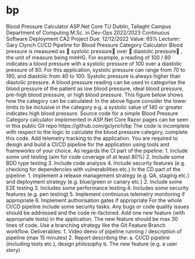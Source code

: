 # bp
Blood Pressure Calculator
ASP.Net Core
T U   D u b l i n ,   T a l l a g h t   C a m p u s 
 D e p a r t m e n t   o f   C o m p u t i n g 
 M . S c .   i n   D e v - O p s 
 2 0 2 2 / 2 0 2 3 
 C o n t i n u o u s   S o f t w a r e   D e p l o y m e n t 
 C A 2   P r o j e c t 
 D u e :   1 2 / 1 2 / 2 0 2 2 
 V a l u e :   6 5 % 
 L e c t u r e r :   G a r y   C l y n c h 
 C I / C D   P i p e l i n e   f o r   B l o o d   P r e s s u r e   C a t e g o r y   C a l c u l a t o r 
 B l o o d   p r e s s u r e   i s   m e a s u r e d   a s    s y s t o l i c   p r e s s u r e    o v e r    d i a s t o l i c   p r e s s u r e  ,   t h e   u n i t   o f 
 m e a s u r e   b e i n g   m m H G .   F o r   e x a m p l e ,   a   r e a d i n g   o f   1 0 0   /   8 0   i n d i c a t e s   a   b l o o d   p r e s s u r e 
 w i t h   a   s y s t o l i c   p r e s s u r e   o f   1 0 0   o v e r   a   d i a s t o l i c   p r e s s u r e   o f   8 0 .   F o r   t h i s   a p p l i c a t i o n , 
 s y s t o l i c   p r e s s u r e   c a n   r a n g e   f r o m   7 0   t o   1 9 0 ,   a n d   d i a s t o l i c   f r o m   4 0   t o   1 0 0 .   S y s t o l i c 
 p r e s s u r e   i s   a l w a y s   h i g h e r   t h a n   d i a s t o l i c   p r e s s u r e . 
 A   b l o o d   p r e s s u r e   r e a d i n g   c a n   b e   u s e d   t o   c a t e g o r i s e   t h e   b l o o d   p r e s s u r e   o f   t h e   p a t i e n t   a s 
 l o w   b l o o d   p r e s s u r e ,   i d e a l   b l o o d   p r e s s u r e ,   p r e - h i g h   b l o o d   p r e s s u r e ,   o r   h i g h   b l o o d 
 p r e s s u r e .   T h i s   f i g u r e   b e l o w   s h o w s   h o w   t h e   c a t e g o r y   c a n   b e   c a l c u l a t e d : 
 I n   t h e   a b o v e   f i g u r e   c o n s i d e r   t h e   l o w e r   l i m i t s   t o   b e   i n c l u s i v e   i n   t h e   c a t e g o r y   e . g .   a 
 s y s t o l i c   v a l u e   o f   1 4 0   o r   g r e a t e r   i n d i c a t e s   h i g h   b l o o d   p r e s s u r e . 
 S o u r c e   c o d e   f o r   a   s i m p l e   B l o o d   P r e s s u r e   C a t e g o r y   c a l c u l a t o r   i m p l e m e n t e d   i n   A S P . N e t 
 C o r e   R a z o r   p a g e s   c a n   b e   s e e n   i n   t h i s   p u b l i c   G i t   r e p o   h t t p s : / / g i t h u b . c o m / g c l y n c h / b p 
 T h e   c o d e   i s   i n c o m p l e t e   w i t h   r e s p e c t   t o   t h e   l o g i c   t o   c a l c u l a t e   t h e   b l o o d   p r e s s u r e 
 c a t e g o r y ,   c o m p l e t e   t h i s   c o d e .   A d d   t e l e m e t r y   t r a c k i n g   t o   t h e   a p p l i c a t i o n . 
 Y o u   a r e   r e q u i r e d   t o   d e s i g n   a n d   b u i l d   a   C I / C D   p i p e l i n e   f o r   t h e   a p p l i c a t i o n   u s i n g   t o o l s 
 a n d   f r a m e w o r k s   o f   y o u r   c h o i c e . 
 A s   r e g a r d s   t h e   C I   p a r t   o f   t h e   p i p e l i n e : 
 1 .   I n c l u d e   s o m e   u n i t   t e s t i n g   ( a i m   f o r   c o d e   c o v e r a g e   o f   a t   l e a s t   8 0 % ) 
 2 .   I n c l u d e   s o m e   B D D   t y p e   t e s t i n g 
 3 .   I n c l u d e   c o d e   a n a l y s i s 
 4 .   I n c l u d e   s e c u r i t y   f e a t u r e s   ( e . g .   c h e c k i n g   f o r   d e p e n d e n c i e s   w i t h   v u l n e r a b i l i t i e s 
 e t c . ) 
 I n   t h e   C D   p a r t   o f   t h e   p i p e l i n e : 
 1 .   I m p l e m e n t   a   r e l e a s e   m a n a g e m e n t   s t r a t e g y   ( e . g .   Q A ,   s t a g i n g   e t c . )   a n d 
 d e p l o y m e n t   s t r a t e g y   ( e . g .   b l u e / g r e e n   o r   c a n a r y   e t c . ) 
 2 .   I n c l u d e   s o m e   E 2 E   t e s t i n g 
 3 .   I n c l u d e s   s o m e   p e r f o r m a n c e   t e s t i n g 
 4 .   I n c l u d e s   s o m e   s e c u r i t y   f e a t u r e s   ( e . g .   p e n   t e s t i n g ) 
 5 .   I m p l e m e n t   c o n t i n u o u s   t e l e m e t r y   m o n i t o r i n g   i f   a p p r o p r i a t e 
 6 .   I m p l e m e n t   a u t h o r i s a t i o n   g a t e s   i f   a p p r o p r i a t e 
 F o r   t h e   w h o l e   C I / C D   p i p e l i n e   i n c l u d e   s o m e   s e c u r i t y   t a s k s .   A n y   b u g s   o r   c o d e   q u a l i t y 
 i s s u e s   s h o u l d   b e   a d d r e s s e d   a n d   t h e   c o d e   r e - f a c t o r e d . 
 A d d   o n e   n e w   f e a t u r e   ( w i t h   a p p r o p r i a t e   t e s t s )   i n   t h e   a p p l i c a t i o n .   T h e   n e w   f e a t u r e   s h o u l d 
 b e   m a x   3 0   l i n e s   o f   c o d e .   U s e   a   b r a n c h i n g   s t r a t e g y   l i k e   t h e   G i t   F e a t u r e   B r a n c h   w o r k f l o w . 
 D e l i v e r a b l e s : 
 1 .   V i d e o   d e m o   o f   p i p e l i n e   r u n n i n g   /   d e s c r i p t i o n   o f   p i p e l i n e   ( m a x   1 5   m i n u t e s ) 
 2 .   R e p o r t   d e s c r i b i n g   t h e : 
 a .   C I / C D   p i p e l i n e   ( i n c l u d i n g   t e s t s   e t c . ) ,   d e s i g n   p h i l o s o p h y 
 b .   T h e   n e w   f e a t u r e   ( e . g .   a   u s e r   s t o r y )  
 